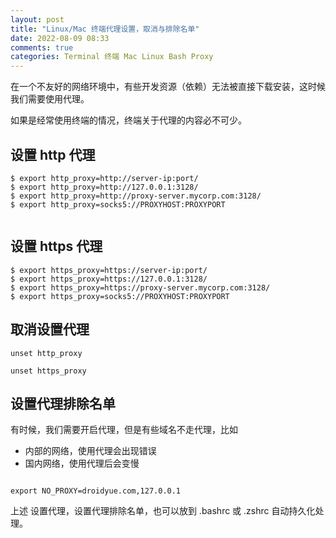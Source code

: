 ```yaml
---
layout: post
title: "Linux/Mac 终端代理设置，取消与排除名单"
date: 2022-08-09 08:33
comments: true
categories: Terminal 终端 Mac Linux Bash Proxy 
---
```


在一个不友好的网络环境中，有些开发资源（依赖）无法被直接下载安装，这时候我们需要使用代理。

如果是经常使用终端的情况，终端关于代理的内容必不可少。

<!--more-->


## 设置 http 代理
```
$ export http_proxy=http://server-ip:port/
$ export http_proxy=http://127.0.0.1:3128/
$ export http_proxy=http://proxy-server.mycorp.com:3128/
$ export http_proxy=socks5://PROXYHOST:PROXYPORT


```

## 设置 https 代理
```
$ export https_proxy=https://server-ip:port/
$ export https_proxy=https://127.0.0.1:3128/
$ export https_proxy=https://proxy-server.mycorp.com:3128/
$ export https_proxy=socks5://PROXYHOST:PROXYPORT

```



## 取消设置代理
```
unset http_proxy

unset https_proxy

```

## 设置代理排除名单

有时候，我们需要开启代理，但是有些域名不走代理，比如

  * 内部的网络，使用代理会出现错误  
  * 国内网络，使用代理后会变慢


```

export NO_PROXY=droidyue.com,127.0.0.1

```

上述 设置代理，设置代理排除名单，也可以放到 .bashrc 或 .zshrc 自动持久化处理。
